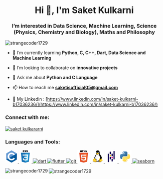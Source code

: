  <h1 align="center">Hi 👋, I'm Saket Kulkarni</h1>
<h3 align="center">I’m interested in Data Science, Machine Learning, Science (Physics, Chemistry and Biology), Maths and Philosophy</h3>

<p align="left"> <img src="https://komarev.com/ghpvc/?username=strangecoder1729&label=Profile%20views&color=0e75b6&style=flat" alt="strangecoder1729" /> </p>

- 🌱 I’m currently learning **Python, C, C++, Dart, Data Science and Machine Learning**

- 👯 I’m looking to collaborate on **innovative projects**

- 💬 Ask me about **Python and C Language**

- 📫 How to reach me **saketisofficial05@gmail.com**

- 📄 My Linkedin : [https://www.linkedin.com/in/saket-kulkarni-b17036236/](https://www.linkedin.com/in/saket-kulkarni-b17036236/)

<h3 align="left">Connect with me:</h3>
<p align="left">
<a href="https://www.linkedin.com/in/saket-kulkarni-b17036236/" target="blank"><img align="center" src="https://raw.githubusercontent.com/rahuldkjain/github-profile-readme-generator/master/src/images/icons/Social/linked-in-alt.svg" alt="saket kulkararni" height="30" width="40" /></a>
</p>

<h3 align="left">Languages and Tools:</h3>
<p align="left"> <a href="https://www.cprogramming.com/" target="_blank" rel="noreferrer"> <img src="https://raw.githubusercontent.com/devicons/devicon/master/icons/c/c-original.svg" alt="c" width="40" height="40"/> </a> <a href="https://www.w3schools.com/css/" target="_blank" rel="noreferrer"> <img src="https://raw.githubusercontent.com/devicons/devicon/master/icons/css3/css3-original-wordmark.svg" alt="css3" width="40" height="40"/> </a> <a href="https://dart.dev" target="_blank" rel="noreferrer"> <img src="https://www.vectorlogo.zone/logos/dartlang/dartlang-icon.svg" alt="dart" width="40" height="40"/> </a> <a href="https://flutter.dev" target="_blank" rel="noreferrer"> <img src="https://www.vectorlogo.zone/logos/flutterio/flutterio-icon.svg" alt="flutter" width="40" height="40"/> </a> <a href="https://git-scm.com/" target="_blank" rel="noreferrer"> <img src="https://www.vectorlogo.zone/logos/git-scm/git-scm-icon.svg" alt="git" width="40" height="40"/> </a> <a href="https://www.w3.org/html/" target="_blank" rel="noreferrer"> <img src="https://raw.githubusercontent.com/devicons/devicon/master/icons/html5/html5-original-wordmark.svg" alt="html5" width="40" height="40"/> </a> <a href="https://www.linux.org/" target="_blank" rel="noreferrer"> <img src="https://raw.githubusercontent.com/devicons/devicon/master/icons/linux/linux-original.svg" alt="linux" width="40" height="40"/> </a> <a href="https://pandas.pydata.org/" target="_blank" rel="noreferrer"> <img src="https://raw.githubusercontent.com/devicons/devicon/2ae2a900d2f041da66e950e4d48052658d850630/icons/pandas/pandas-original.svg" alt="pandas" width="40" height="40"/> </a> <a href="https://www.python.org" target="_blank" rel="noreferrer"> <img src="https://raw.githubusercontent.com/devicons/devicon/master/icons/python/python-original.svg" alt="python" width="40" height="40"/> </a> <a href="https://seaborn.pydata.org/" target="_blank" rel="noreferrer"> <img src="https://seaborn.pydata.org/_images/logo-mark-lightbg.svg" alt="seaborn" width="40" height="40"/> </a> </p>

<p><img align="left" src="https://github-readme-stats.vercel.app/api/top-langs?username=strangecoder1729&show_icons=true&locale=en&layout=compact" alt="strangecoder1729" /></p>

<p>&nbsp;<img align="center" src="https://github-readme-stats.vercel.app/api?username=strangecoder1729&show_icons=true&locale=en" alt="strangecoder1729" /></p>
